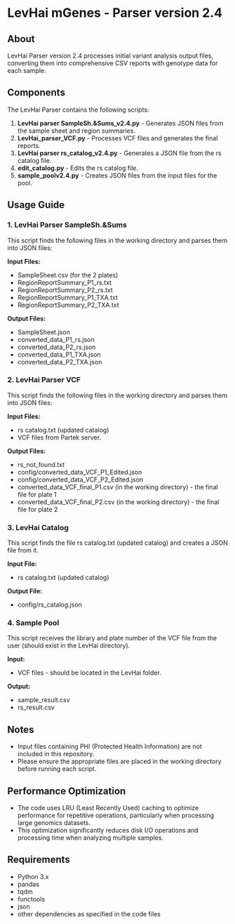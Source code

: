 # LevHai mGenes - Parser version 2.4

## About
LevHai Parser version 2.4 processes initial variant analysis output files, converting them into comprehensive CSV reports with genotype data for each sample.

## Components

The LevHai Parser contains the following scripts:

1. **LevHai parser SampleSh.&Sums_v2.4.py** - Generates JSON files from the sample sheet and region summaries.
2. **LevHai_parser_VCF.py** - Processes VCF files and generates the final reports.
3. **LevHai parser rs_catalog_v2.4.py** - Generates a JSON file from the rs catalog file.
4. **edit_catalog.py** - Edits the rs catalog file.
5. **sample_poolv2.4.py** - Creates JSON files from the input files for the pool.

## Usage Guide

### 1. LevHai Parser SampleSh.&Sums

This script finds the following files in the working directory and parses them into JSON files:

**Input Files:**
- SampleSheet.csv (for the 2 plates)
- RegionReportSummary_P1_rs.txt
- RegionReportSummary_P2_rs.txt
- RegionReportSummary_P1_TXA.txt
- RegionReportSummary_P2_TXA.txt

**Output Files:**
- SampleSheet.json
- converted_data_P1_rs.json
- converted_data_P2_rs.json
- converted_data_P1_TXA.json
- converted_data_P2_TXA.json

### 2. LevHai Parser VCF

This script finds the following files in the working directory and parses them into JSON files:

**Input Files:**
- rs catalog.txt (updated catalog)
- VCF files from Partek server.

**Output Files:**
- rs_not_found.txt
- config/converted_data_VCF_P1_Edited.json
- config/converted_data_VCF_P2_Edited.json
- converted_data_VCF_final_P1.csv (in the working directory) - the final file for plate 1
- converted_data_VCF_final_P2.csv (in the working directory) - the final file for plate 2

### 3. LevHai Catalog

This script finds the file rs catalog.txt (updated catalog) and creates a JSON file from it.

**Input File:**
- rs catalog.txt (updated catalog)

**Output File:**
- config/rs_catalog.json

### 4. Sample Pool

This script receives the library and plate number of the VCF file from the user (should exist in the LevHai directory).

**Input:**
- VCF files - should be located in the LevHai folder.

**Output:**
- sample_result.csv
- rs_result.csv

## Notes

- Input files containing PHI (Protected Health Information) are not included in this repository.
- Please ensure the appropriate files are placed in the working directory before running each script.

## Performance Optimization

- The code uses LRU (Least Recently Used) caching to optimize performance for repetitive operations, particularly when processing large genomics datasets.
- This optimization significantly reduces disk I/O operations and processing time when analyzing multiple samples.

## Requirements

- Python 3.x
- pandas
- tqdm
- functools
- json
- other dependencies as specified in the code files
